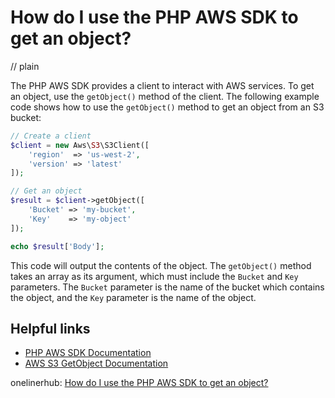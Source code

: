 # How do I use the PHP AWS SDK to get an object?
// plain

The PHP AWS SDK provides a client to interact with AWS services. To get an object, use the `getObject()` method of the client. The following example code shows how to use the `getObject()` method to get an object from an S3 bucket:

```php
// Create a client
$client = new Aws\S3\S3Client([
    'region'  => 'us-west-2',
    'version' => 'latest'
]);

// Get an object
$result = $client->getObject([
    'Bucket' => 'my-bucket',
    'Key'    => 'my-object'
]);

echo $result['Body'];
```

This code will output the contents of the object. The `getObject()` method takes an array as its argument, which must include the `Bucket` and `Key` parameters. The `Bucket` parameter is the name of the bucket which contains the object, and the `Key` parameter is the name of the object.

## Helpful links

- [PHP AWS SDK Documentation](https://docs.aws.amazon.com/aws-sdk-php/v3/api/index.html)
- [AWS S3 GetObject Documentation](https://docs.aws.amazon.com/aws-sdk-php/v3/api/api-s3-2006-03-01.html#getobject)

onelinerhub: [How do I use the PHP AWS SDK to get an object?](https://onelinerhub.com/php-aws/how-do-i-use-the-php-aws-sdk-to-get-an-object)